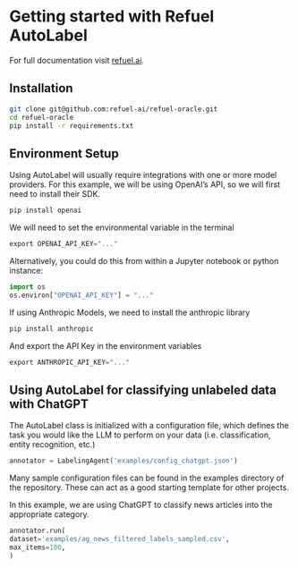# Getting started with Refuel AutoLabel

For full documentation visit [refuel.ai](https://www.refuel.ai).

## Installation
``` bash
git clone git@github.com:refuel-ai/refuel-oracle.git
cd refuel-oracle
pip install -r requirements.txt
```

## Environment Setup
Using AutoLabel will usually require integrations with one or more model providers.
For this example, we will be using OpenAI’s API, so we will first need to install their SDK.
``` py
pip install openai
```

We will need to set the environmental variable in the terminal
``` py
export OPENAI_API_KEY="..."
```

Alternatively, you could do this from within a Jupyter notebook or python instance:
``` py
import os
os.environ["OPENAI_API_KEY"] = "..."
```

If using Anthropic Models, we need to install the anthropic library
``` py
pip install anthropic
```

And export the API Key in the environment variables
``` py
export ANTHROPIC_API_KEY="..."
```

## Using AutoLabel for classifying unlabeled data with ChatGPT

The AutoLabel class is initialized with a configuration file, which defines the task you would like the LLM to perform on your data (i.e. classification, entity recognition, etc.)
``` py
annotator = LabelingAgent('examples/config_chatgpt.json')
```

Many sample configuration files can be found in the examples directory of the repository. These can act as a good starting template for other projects.

In this example, we are using ChatGPT to classify news articles into the appropriate category.
``` py
annotator.run(
dataset='examples/ag_news_filtered_labels_sampled.csv',
max_items=100,
)
```

